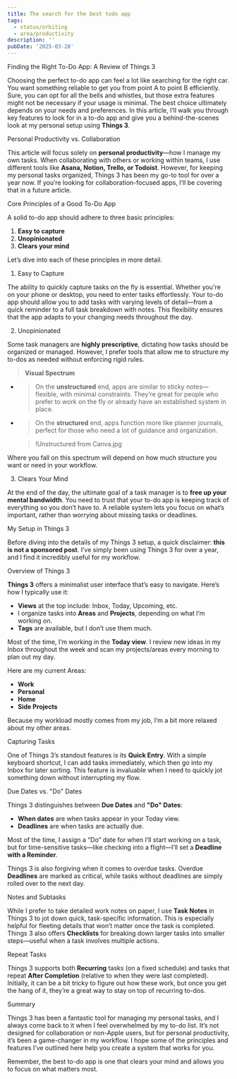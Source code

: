 ```yaml
---
title: The search for the best todo app
tags:
  - status/orbiting
  - area/productivity
description: ''
pubDate: '2025-03-28'
---
```

  

 Finding the Right To-Do App: A Review of Things 3

Choosing the perfect to-do app can feel a lot like searching for the right car. You want something reliable to get you from point A to point B efficiently. Sure, you can opt for all the bells and whistles, but those extra features might not be necessary if your usage is minimal. The best choice ultimately depends on your needs and preferences. In this article, I’ll walk you through key features to look for in a to-do app and give you a behind-the-scenes look at my personal setup using **Things 3**.

 Personal Productivity vs. Collaboration

This article will focus solely on **personal productivity**—how I manage my own tasks. When collaborating with others or working within teams, I use different tools like **Asana, Notion, Trello, or Todoist**. However, for keeping my personal tasks organized, Things 3 has been my go-to tool for over a year now. If you’re looking for collaboration-focused apps, I’ll be covering that in a future article.

 Core Principles of a Good To-Do App

A solid to-do app should adhere to three basic principles:

1. **Easy to capture**
2. **Unopinionated**
3. **Clears your mind**

Let’s dive into each of these principles in more detail.

 1. Easy to Capture

The ability to quickly capture tasks on the fly is essential. Whether you're on your phone or desktop, you need to enter tasks effortlessly. Your to-do app should allow you to add tasks with varying levels of detail—from a quick reminder to a full task breakdown with notes. This flexibility ensures that the app adapts to your changing needs throughout the day.

 2. Unopinionated

Some task managers are **highly prescriptive**, dictating how tasks should be organized or managed. However, I prefer tools that allow me to structure my to-dos as needed without enforcing rigid rules.

> **Visual Spectrum**

- > On the **unstructured** end, apps are similar to sticky notes—flexible, with minimal constraints. They’re great for people who prefer to work on the fly or already have an established system in place.
- > On the **structured** end, apps function more like planner journals, perfect for those who need a lot of guidance and organization.

   > !Unstructured from Canva.jpg

Where you fall on this spectrum will depend on how much structure you want or need in your workflow.

 3. Clears Your Mind

At the end of the day, the ultimate goal of a task manager is to **free up your mental bandwidth**. You need to trust that your to-do app is keeping track of everything so you don’t have to. A reliable system lets you focus on what’s important, rather than worrying about missing tasks or deadlines.

 My Setup in Things 3

Before diving into the details of my Things 3 setup, a quick disclaimer: **this is not a sponsored post**. I’ve simply been using Things 3 for over a year, and I find it incredibly useful for my workflow.

 Overview of Things 3

**Things 3** offers a minimalist user interface that’s easy to navigate. Here’s how I typically use it:

- **Views** at the top include: Inbox, Today, Upcoming, etc.
- I organize tasks into **Areas** and **Projects**, depending on what I’m working on.
- **Tags** are available, but I don’t use them much.

Most of the time, I’m working in the **Today view**. I review new ideas in my Inbox throughout the week and scan my projects/areas every morning to plan out my day.

Here are my current Areas:

- **Work**
- **Personal**
- **Home**
- **Side Projects**

Because my workload mostly comes from my job, I’m a bit more relaxed about my other areas.

 Capturing Tasks

One of Things 3’s standout features is its **Quick Entry**. With a simple keyboard shortcut, I can add tasks immediately, which then go into my Inbox for later sorting. This feature is invaluable when I need to quickly jot something down without interrupting my flow.

 Due Dates vs. "Do" Dates

Things 3 distinguishes between **Due Dates** and **"Do" Dates**:

- **When dates** are when tasks appear in your Today view.
- **Deadlines** are when tasks are actually due.

Most of the time, I assign a “Do” date for when I’ll start working on a task, but for time-sensitive tasks—like checking into a flight—I’ll set a **Deadline with a Reminder**.

Things 3 is also forgiving when it comes to overdue tasks. Overdue **Deadlines** are marked as critical, while tasks without deadlines are simply rolled over to the next day.

 Notes and Subtasks

While I prefer to take detailed work notes on paper, I use **Task Notes** in Things 3 to jot down quick, task-specific information. This is especially helpful for fleeting details that won’t matter once the task is completed. Things 3 also offers **Checklists** for breaking down larger tasks into smaller steps—useful when a task involves multiple actions.

 Repeat Tasks

Things 3 supports both **Recurring** tasks (on a fixed schedule) and tasks that repeat **After Completion** (relative to when they were last completed). Initially, it can be a bit tricky to figure out how these work, but once you get the hang of it, they’re a great way to stay on top of recurring to-dos.

 Summary

Things 3 has been a fantastic tool for managing my personal tasks, and I always come back to it when I feel overwhelmed by my to-do list. It’s not designed for collaboration or non-Apple users, but for personal productivity, it’s been a game-changer in my workflow. I hope some of the principles and features I’ve outlined here help you create a system that works for you.

Remember, the best to-do app is one that clears your mind and allows you to focus on what matters most.

